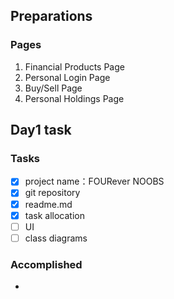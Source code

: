 ## Preparations

### Pages

1. Financial Products Page
2. Personal Login Page
3. Buy/Sell Page
4. Personal Holdings Page



## Day1 task

### Tasks

- [x] project name：FOURever NOOBS
- [x] git repository
- [x] readme.md
- [x] task allocation
- [ ] UI
- [ ] class diagrams

### Accomplished

- 

